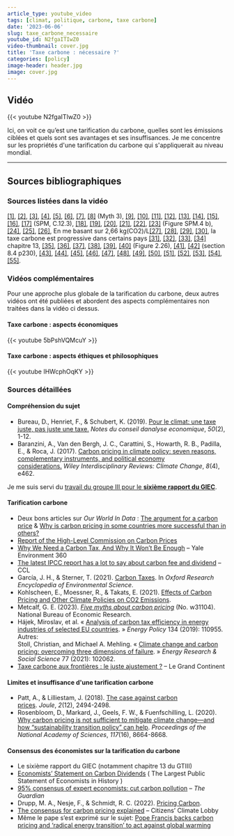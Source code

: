 ```yaml
---
article_type: youtube_video
tags: [climat, politique, carbone, taxe carbone]
date: '2023-06-06'
slug: taxe_carbone_necessaire
youtube_id: N2fgaITIwZ0
video-thumbnail: cover.jpg
title: 'Taxe carbone : nécessaire ?'
categories: [policy]
image-header: header.jpg
image: cover.jpg
---
```


## Vidéo

{{< youtube N2fgaITIwZ0 >}}

Ici, on voit ce qu’est une tarification du carbone, quelles sont les
émissions ciblées et quels sont ses avantages et ses insuffisances. Je me
concentre sur les propriétés d'une tarification du carbone qui
s'appliquerait au niveau mondial.


<hr>

## Sources bibliographiques

### Sources listées dans la vidéo

[\[1\]](https://www.cae-eco.fr/staticfiles/pdf/cae-note050v2.pdf), [\[2\]](https://wires.onlinelibrary.wiley.com/doi/epdf/10.1002/wcc.462), [\[3\]](https://www.lse.ac.uk/granthaminstitute/publication/make-carbon-taxes-acceptable/), [\[4\]](https://www.youtube.com/watch?v=8nzRXxPnlPQ), [\[5\]](https://twitter.com/Peters_Glen/status/1645686618836041729), [\[6\]](https://climeworks.com/news/calling-for-a-clear-distinction-between-reductions-and-removals), [\[7\]](https://www.nber.org/papers/w30265), [\[8\]](https://www.nber.org/papers/w31104) (Myth 3), [\[9\]](https://www.youtube.com/watch?v=GVJRZqI6h2k), [\[10\]](https://www.youtube.com/watch?v=cN_QaUxRsaw), [\[11\]](https://www.youtube.com/watch?v=vHCQk2_8pew), [\[12\]](https://www.eqinov.com/eqilibreblogenergie/taxe-sur-les-hfc/), [\[13\]](https://eur-lex.europa.eu/legal-content/EN/TXT/?uri=CELEX%3A02003L0087-20230301), [\[14\]](https://data.consilium.europa.eu/doc/document/ST-6215-2023-INIT/en/pdf), [\[15\]](https://www.youtube.com/watch?v=4dam3bmUFo0), [\[16\]](https://fr.wikipedia.org/wiki/Taxe_pigouvienne), [\[17\]](https://www.ipcc.ch/report/ar6/wg3/) (SPM, C.12.3), [\[18\]](https://www.ucsusa.org/resources/hidden-costs-fossil-fuels), [\[19\]](https://hannahritchie.substack.com/p/mining-low-carbon-vs-fossil), [\[20\]](https://seatizens.org/les-combustibles-fossiles-representent-40-des-echanges-maritimes/), [\[21\]](https://en.wikipedia.org/wiki/Deepwater_Horizon_oil_spill), [\[22\]](https://www.youtube.com/watch?v=vtTlQ0HZZ2g), [\[23\]](https://report.ipcc.ch/ar6syr/pdf/IPCC_AR6_SYR_SPM.pdf) (Figure SPM.4 b), [\[24\]](https://www.ecologie.gouv.fr/pollution-lair-origines-situation-et-impacts), [\[25\]](https://www.citepa.org/fr/secten/), [\[26\]](https://www.who.int/health-topics/air-pollution#tab=tab_1), En me basant sur 2,66 kg(CO2)/L[\[27\]](https://ressources-naturelles.canada.ca/sites/www.nrcan.gc.ca/files/oee/pdf/transportation/fuel-efficient-technologies/autosmart_factsheet_6_f.pdf), [\[28\]](https://www.cairn.info/revue-de-l-ofce-2022-1-page-15.htm), [\[29\]](https://fr.wikipedia.org/wiki/Taxe_carbone_en_France), [\[30\]](https://laviedesidees.fr/Jaunes-et-verts), la taxe carbone est progressive dans certains pays [\[31\]](https://www.sciencedirect.com/science/article/pii/S014098830900190X), [\[32\]](https://www.capital.fr/economie-politique/avec-son-comparateur-de-co2-la-sncf-veut-jouer-sur-la-fibre-ecologique-1396150), [\[33\]](https://fr.wikisource.org/wiki/Page:Rousseau_-_Du_Contrat_social_%C3%A9d._Beaulavon_1903.djvu/115), [\[34\]](https://www.ipcc.ch/report/ar6/wg3/) chapitre 13, [\[35\]](https://fr.wikipedia.org/wiki/Dichlorodiph%C3%A9nyltrichloro%C3%A9thane), [\[36\]](https://www.edf.org/news/25-years-after-ddt-ban-bald-eagles-osprey-numbers-soar), [\[37\]](https://fr.wikipedia.org/wiki/Destruction_de_la_couche_d%27ozone), [\[38\]](https://en.wikipedia.org/wiki/Flue-gas_desulfurization), [\[39\]](https://www.youtube.com/watch?v=IV3dnLzthDA), [\[40\]](https://www.ipcc.ch/sr15/chapter/chapter-2/) (Figure 2.26), [\[41\]](https://www.ecologie.gouv.fr/strategie-nationale-bas-carbone-snbc), [\[42\]](http://ndl.ethernet.edu.et/bitstream/123456789/43447/1/169.pdf) (section 8.4 p230), [\[43\]](https://en.wikipedia.org/wiki/Hyperbolic_discounting), [\[44\]](https://fr.wikipedia.org/wiki/Abandon_des_lampes_%C3%A0_incandescence), [\[45\]](https://www.sciencedirect.com/science/article/pii/S2542435118305671), [\[46\]](https://www.nber.org/system/files/working_papers/w25939/w25939.pdf), [\[47\]](https://clcouncil.org/economists-statement/), [\[48\]](https://www.theguardian.com/environment/climate-consensus-97-per-cent/2016/jan/04/consensus-of-economists-cut-carbon-pollution), [\[49\]](https://www.cesifo.org/en/publikationen/2022/working-paper/pricing-carbon), [\[50\]](https://citizensclimatelobby.org/blog/policy/consensus-for-carbon-pricing-explained/), [\[51\]](https://www.dw.com/en/eu-reforms-emissions-trading-system-what-you-need-to-know/a-64236135), [\[52\]](https://www.carbontax.org/contact-us/other-advocates/), [\[53\]](https://www.oxfamfrance.org/inegalites-et-justice-fiscale/un-calculateur-de-taxe-carbone-juste/), [\[54\]](https://reseauactionclimat.org/calculateur-taxe-carbone-juste/), [\[55\]](https://ccl-france.org/qui-sommes-nous/).

### Vidéos complémentaires

Pour une approche plus globale de la tarification du carbone, deux autres
vidéos ont été publiées et abordent des aspects complémentaires non traitées
dans la vidéo ci dessus.

#### Taxe carbone : aspects économiques

{{< youtube 5bPshVQMcuY >}}

#### Taxe carbone : aspects éthiques et philosophiques

{{< youtube IHWcphOqKY >}}

### Sources détaillées

#### Compréhension du sujet

- Bureau, D., Henriet, F., & Schubert, K. (2019). [Pour le climat: une taxe juste, pas juste une taxe.](https://www.cae-eco.fr/staticfiles/pdf/cae-note050v2.pdf) _Notes du conseil danalyse economique_, _50_(2), 1-12.  
- Baranzini, A., Van den Bergh, J. C., Carattini, S., Howarth, R. B., Padilla, E., & Roca, J. (2017). [Carbon pricing in climate policy: seven reasons, complementary instruments, and political economy considerations.](https://wires.onlinelibrary.wiley.com/doi/epdf/10.1002/wcc.462) _Wiley Interdisciplinary Reviews: Climate Change_, _8_(4), e462.

Je me suis servi du [travail du groupe III pour le **sixième rapport du GIEC**](https://www.ipcc.ch/report/ar6/wg3/).

#### Tarification carbone

- Deux bons articles sur _Our World In Data_ : [The argument for a carbon price](https://ourworldindata.org/carbon-price) & [Why is carbon pricing in some countries more successful than in others?](https://ourworldindata.org/carbon-pricing-popular)  
- [Report of the High-Level Commission on Carbon Prices](https://static1.squarespace.com/static/54ff9c5ce4b0a53decccfb4c/t/59b7f2409f8dce5316811916/1505227332748/CarbonPricing_FullReport.pdf)  
- [Why We Need a Carbon Tax, And Why It Won’t Be Enough](https://e360.yale.edu/features/why_we_need_a_carbon_tax_and_why_it_won_be_enough) – Yale Environment 360  
- [The latest IPCC report has a lot to say about carbon fee and dividend](https://citizensclimatelobby.org/blog/policy/the-latest-ipcc-report-has-a-lot-to-say-about-carbon-fee-and-dividend/) – CCL  
- García, J. H., & Sterner, T. (2021). [Carbon Taxes](https://oxfordre.com/environmentalscience/display/10.1093/acrefore/9780199389414.001.0001/acrefore-9780199389414-e-727;jsessionid=336E80B4CA226D86225BF5974FABF93C#acrefore-9780199389414-e-727-div1-5). In _Oxford Research Encyclopedia of Environmental Science_.  
- Kohlscheen, E., Moessner, R., & Takats, E. (2021). [Effects of Carbon Pricing and Other Climate Policies on CO2 Emissions](https://www.cesifo.org/en/publications/2021/working-paper/effects-carbon-pricing-and-other-climate-policies-co2-emissions).  
- Metcalf, G. E. (2023). _[Five myths about carbon pricing](https://www.nber.org/papers/w31104)_ (No. w31104). National Bureau of Economic Research.  
- Hájek, Miroslav, et al. « [Analysis of carbon tax efficiency in energy industries of selected EU countries](https://www.sciencedirect.com/science/article/abs/pii/S0301421519305427). » _Energy Policy_ 134 (2019): 110955. Autres:  
Stoll, Christian, and Michael A. Mehling. « [Climate change and carbon pricing: overcoming three dimensions of failure](https://www.sciencedirect.com/science/article/abs/pii/S2214629621001559). » _Energy Research & Social Science_ 77 (2021): 102062.  
- [Taxe carbone aux frontières : le juste ajustement ?](https://legrandcontinent.eu/fr/2019/12/12/ajustement-carbone-frontieres/) – Le Grand Continent

#### Limites et insuffisance d'une tarification carbone

- Patt, A., & Lilliestam, J. (2018). [The case against carbon prices](https://www.sciencedirect.com/science/article/pii/S2542435118305671). _Joule_, _2_(12), 2494-2498.  
- Rosenbloom, D., Markard, J., Geels, F. W., & Fuenfschilling, L. (2020). [Why carbon pricing is not sufficient to mitigate climate change—and how “sustainability transition policy” can help](https://www.pnas.org/doi/10.1073/pnas.2004093117). _Proceedings of the National Academy of Sciences_, _117_(16), 8664-8668.


#### Consensus des économistes sur la tarification du carbone

- Le sixième rapport du GIEC (notamment chapitre 13 du GTIII)  
- [Economists’ Statement on Carbon Dividends](https://clcouncil.org/economists-statement/) ( The Largest Public Statement of Economists in History )  
- [95% consensus of expert economists: cut carbon pollution](https://www.theguardian.com/environment/climate-consensus-97-per-cent/2016/jan/04/consensus-of-economists-cut-carbon-pollution) – _The Guardian_  
- Drupp, M. A., Nesje, F., & Schmidt, R. C. (2022). [Pricing Carbon](https://www.cesifo.org/en/publications/2022/working-paper/pricing-carbon).  
- [The consensus for carbon pricing explained](https://citizensclimatelobby.org/blog/policy/consensus-for-carbon-pricing-explained/) – Citizens’ Climate Lobby  
- Même le pape s’est exprimé sur le sujet: [Pope Francis backs carbon pricing and ‘radical energy transition’ to act against global warming](https://www.abc.net.au/news/2019-06-15/pope-backs-carbon-pricing-to-stem-global-warming/11212900)
